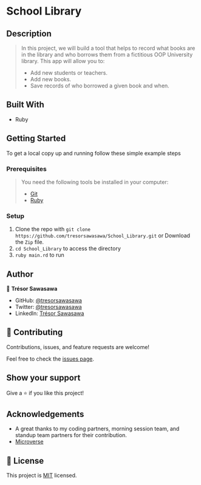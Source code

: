 # School Library

## Description

> In this project, we will build a tool that helps to record what books are in the library and who borrows them from a fictitious OOP University library. This app will allow you to:
> - Add new students or teachers.
> - Add new books.
> - Save records of who borrowed a given book and when.

## Built With

- Ruby

## Getting Started

To get a local copy up and running follow these simple example steps

### Prerequisites

> You need the following tools be installed in your computer:
>  - [Git](https://www.linode.com/docs/guides/how-to-install-git-on-linux-mac-and-windows/)
>  - [Ruby](https://github.com/microverseinc/curriculum-ruby/blob/main/simple-ruby/articles/ruby_installation_instructions.md)

### Setup

1. Clone the repo with `git clone https://github.com/tresorsawasawa/School_Library.git` or Download the `Zip` file.
2. `cd School_Library` to access the directory 
3. `ruby main.rd` to run

## Author
  
👤 **Trésor Sawasawa**

- GitHub: [@tresorsawasawa](https://github.com/tresorsawasawa)
- Twitter: [@tresorsawasawa](https://twitter.com/TresorSawasawa)
- LinkedIn: [Trésor Sawasawa](https://www.linkedin.com/in/tresor-sawasawa/)

## 🤝 Contributing

Contributions, issues, and feature requests are welcome!

Feel free to check the [issues page](https://github.com/tresorsawasawa/School_Library/issues).

## Show your support

Give a ⭐️ if you like this project!

## Acknowledgements

- A great thanks to my coding partners, morning session team, and standup team partners for their contribution.
- [Microverse](https://www.microverse.org/)

## 📝 License

This project is [MIT](./MIT.md) licensed.
